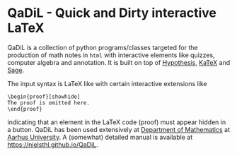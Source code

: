 # QaDiL - Quick and Dirty interactive LaTeX

QaDiL is a collection of python programs/classes targeted for the production of
math notes in `html` with interactive elements like quizzes, computer algebra and annotation. 
It is built on top of [Hypothesis](https://web.hypothes.is), [KaTeX](https://katex.org) and 
[Sage](https://sagecell.sagemath.org/).

The input syntax is LaTeX like with certain interactive extensions like
```
\begin{proof}[showhide]
The proof is omitted here.
\end{proof}
```
indicating that an element in the LaTeX code (proof) must appear hidden in a button. QaDiL
has been used extensively at [Department of Mathematics](https://math.au.dk/en) at [Aarhus University](https://au.dk/en). A (somewhat)
detailed manual is available at https://nielsthl.github.io/QaDiL.
